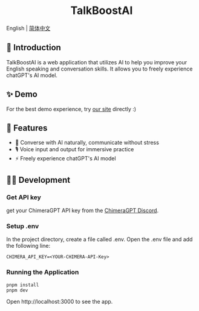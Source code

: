 <h1 align="center">TalkBoostAI</h1>

English | [简体中文](./README.zh-CN.md)

## 🌟 Introduction

TalkBoostAI is a web application that utilizes AI to help you improve your English speaking and conversation skills. It allows you to freely experience chatGPT's AI model.

## ✨ Demo

For the best demo experience, try [our site](https://talk.incircles.xyz/) directly :)

## 🚀 Features

- 💬 Converse with AI naturally, communicate without stress
- 🎙️ Voice input and output for immersive practice
- ⚡️ Freely experience chatGPT's AI model

## 👨‍🚀 Development

### Get API key

get your ChimeraGPT API key from the [ChimeraGPT Discord](https://discord.gg/chimeragpt).

### Setup .env

In the project directory, create a file called .env. Open the .env file and add the following line:

```
CHIMERA_API_KEY=<YOUR-CHIMERA-API-Key>
```

### Running the Application

```
pnpm install
pnpm dev
```

Open http://localhost:3000 to see the app.
